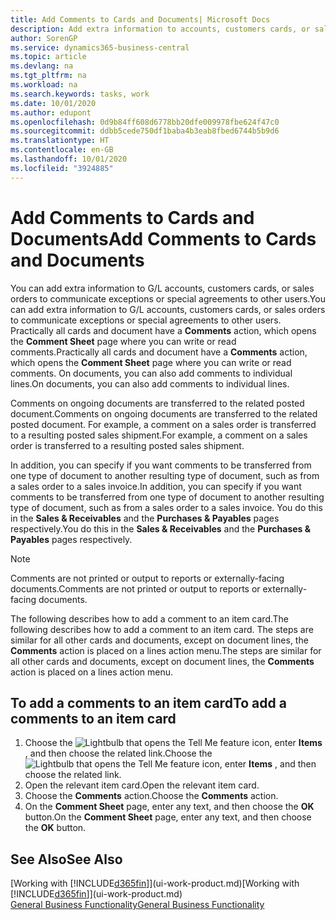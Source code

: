 ```yaml
---
title: Add Comments to Cards and Documents| Microsoft Docs
description: Add extra information to accounts, customers cards, or sales orders to communicate agreements, such as a special price or delivery method, to other users.
author: SorenGP
ms.service: dynamics365-business-central
ms.topic: article
ms.devlang: na
ms.tgt_pltfrm: na
ms.workload: na
ms.search.keywords: tasks, work
ms.date: 10/01/2020
ms.author: edupont
ms.openlocfilehash: 0d9b84ff608d6778bb20dfe009978fbe624f47c0
ms.sourcegitcommit: ddbb5cede750df1baba4b3eab8fbed6744b5b9d6
ms.translationtype: HT
ms.contentlocale: en-GB
ms.lasthandoff: 10/01/2020
ms.locfileid: "3924885"
---
```

# <a name="add-comments-to-cards-and-documents"></a><span data-ttu-id="aa195-103">Add Comments to Cards and Documents</span><span class="sxs-lookup"><span data-stu-id="aa195-103">Add Comments to Cards and Documents</span></span>
<span data-ttu-id="aa195-104">You can add extra information to G/L accounts, customers cards, or sales orders to communicate exceptions or special agreements to other users.</span><span class="sxs-lookup"><span data-stu-id="aa195-104">You can add extra information to G/L accounts, customers cards, or sales orders to communicate exceptions or special agreements to other users.</span></span>
<span data-ttu-id="aa195-105">Practically all cards and document have a **Comments** action, which opens the **Comment Sheet** page where you can write or read comments.</span><span class="sxs-lookup"><span data-stu-id="aa195-105">Practically all cards and document have a **Comments** action, which opens the **Comment Sheet** page where you can write or read comments.</span></span> <span data-ttu-id="aa195-106">On documents, you can also add comments to individual lines.</span><span class="sxs-lookup"><span data-stu-id="aa195-106">On documents, you can also add comments to individual lines.</span></span>

<span data-ttu-id="aa195-107">Comments on ongoing documents are transferred to the related posted document.</span><span class="sxs-lookup"><span data-stu-id="aa195-107">Comments on ongoing documents are transferred to the related posted document.</span></span> <span data-ttu-id="aa195-108">For example, a comment on a sales order is transferred to a resulting posted sales shipment.</span><span class="sxs-lookup"><span data-stu-id="aa195-108">For example, a comment on a sales order is transferred to a resulting posted sales shipment.</span></span>

<span data-ttu-id="aa195-109">In addition, you can specify if you want comments to be transferred from one type of document to another resulting type of document, such as from a sales order to a sales invoice.</span><span class="sxs-lookup"><span data-stu-id="aa195-109">In addition, you can specify if you want comments to be transferred from one type of document to another resulting type of document, such as from a sales order to a sales invoice.</span></span> <span data-ttu-id="aa195-110">You do this in the **Sales & Receivables** and the **Purchases & Payables** pages respectively.</span><span class="sxs-lookup"><span data-stu-id="aa195-110">You do this in the **Sales & Receivables** and the **Purchases & Payables** pages respectively.</span></span>

> [!NOTE]
> <span data-ttu-id="aa195-111">Comments are not printed or output to reports or externally-facing documents.</span><span class="sxs-lookup"><span data-stu-id="aa195-111">Comments are not printed or output to reports or externally-facing documents.</span></span>

<span data-ttu-id="aa195-112">The following describes how to add a comment to an item card.</span><span class="sxs-lookup"><span data-stu-id="aa195-112">The following describes how to add a comment to an item card.</span></span> <span data-ttu-id="aa195-113">The steps are similar for all other cards and documents, except on document lines, the **Comments** action is placed on a lines action menu.</span><span class="sxs-lookup"><span data-stu-id="aa195-113">The steps are similar for all other cards and documents, except on document lines, the **Comments** action is placed on a lines action menu.</span></span>

## <a name="to-add-a-comments-to-an-item-card"></a><span data-ttu-id="aa195-114">To add a comments to an item card</span><span class="sxs-lookup"><span data-stu-id="aa195-114">To add a comments to an item card</span></span>
1. <span data-ttu-id="aa195-115">Choose the ![Lightbulb that opens the Tell Me feature](media/ui-search/search_small.png "Tell me what you want to do") icon, enter **Items** , and then choose the related link.</span><span class="sxs-lookup"><span data-stu-id="aa195-115">Choose the ![Lightbulb that opens the Tell Me feature](media/ui-search/search_small.png "Tell me what you want to do") icon, enter **Items** , and then choose the related link.</span></span>
2. <span data-ttu-id="aa195-116">Open the relevant item card.</span><span class="sxs-lookup"><span data-stu-id="aa195-116">Open the relevant item card.</span></span>
3. <span data-ttu-id="aa195-117">Choose the **Comments** action.</span><span class="sxs-lookup"><span data-stu-id="aa195-117">Choose the **Comments** action.</span></span>
4. <span data-ttu-id="aa195-118">On the **Comment Sheet** page, enter any text, and then choose the **OK** button.</span><span class="sxs-lookup"><span data-stu-id="aa195-118">On the **Comment Sheet** page, enter any text, and then choose the **OK** button.</span></span>

## <a name="see-also"></a><span data-ttu-id="aa195-119">See Also</span><span class="sxs-lookup"><span data-stu-id="aa195-119">See Also</span></span>
<span data-ttu-id="aa195-120">[Working with [!INCLUDE[d365fin](includes/d365fin_md.md)]](ui-work-product.md)</span><span class="sxs-lookup"><span data-stu-id="aa195-120">[Working with [!INCLUDE[d365fin](includes/d365fin_md.md)]](ui-work-product.md)</span></span>  
[<span data-ttu-id="aa195-121">General Business Functionality</span><span class="sxs-lookup"><span data-stu-id="aa195-121">General Business Functionality</span></span>](ui-across-business-areas.md)
